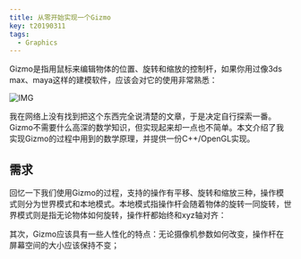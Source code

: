 ```yaml
---
title: 从零开始实现一个Gizmo
key: t20190311
tags:
  - Graphics
---
```


Gizmo是指用鼠标来编辑物体的位置、旋转和缩放的控制杆，如果你用过像3ds max、maya这样的建模软件，应该会对它的使用非常熟悉：

![IMG](?.png)

我在网络上没有找到把这个东西完全说清楚的文章，于是决定自行探索一番。Gizmo不需要什么高深的数学知识，但实现起来却一点也不简单。本文介绍了我实现Gizmo的过程中用到的数学原理，并提供一份C++/OpenGL实现。

## 需求

回忆一下我们使用Gizmo的过程，支持的操作有平移、旋转和缩放三种，操作模式则分为世界模式和本地模式。本地模式指操作杆会随着物体的旋转一同旋转，世界模式则是指无论物体如何旋转，操作杆都始终和xyz轴对齐：

其次，Gizmo应该具有一些人性化的特点：无论摄像机参数如何改变，操作杆在屏幕空间的大小应该保持不变；
